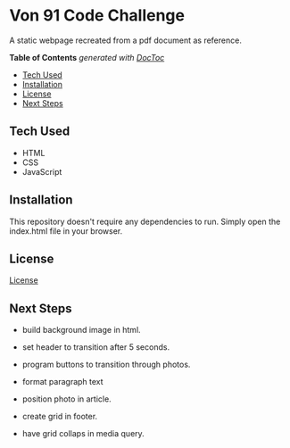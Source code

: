 # Von 91 Code Challenge

A static webpage recreated from a pdf document as reference.

<!-- START doctoc generated TOC please keep comment here to allow auto update -->
<!-- DON'T EDIT THIS SECTION, INSTEAD RE-RUN doctoc TO UPDATE -->
**Table of Contents**  *generated with [DocToc](https://github.com/thlorenz/doctoc)*

- [Tech Used](#tech-used)
- [Installation](#installation)
- [License](#license)
- [Next Steps](#next-steps)

<!-- END doctoc generated TOC please keep comment here to allow auto update -->

## Tech Used

- HTML
- CSS
- JavaScript

## Installation

This repository doesn't require any dependencies to run. Simply open the index.html file in your browser.

## License

[License](./LICENSE)

## Next Steps

- build background image in html.
- set header to transition after 5 seconds.
- program buttons to transition through photos.

- format paragraph text
- position photo in article.

- create grid in footer.
- have grid collaps in media query.
